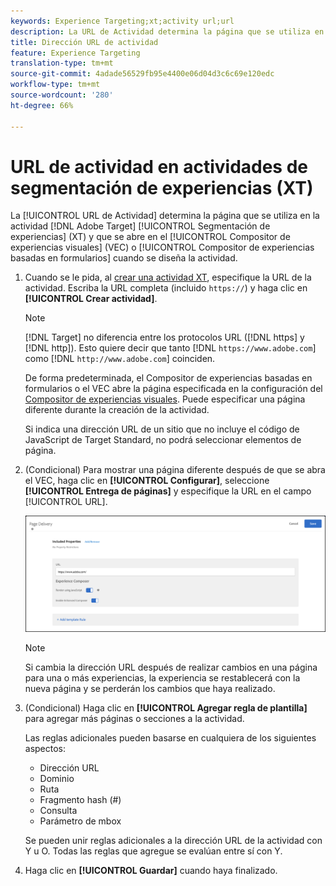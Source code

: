 ```yaml
---
keywords: Experience Targeting;xt;activity url;url
description: La URL de Actividad determina la página que se utiliza en la actividad de Adobe Target Experience Targeting y que se abre en el Compositor de experiencias visuales (VEC) o en el Compositor de experiencias basadas en formularios cuando se diseña la actividad.
title: Dirección URL de actividad
feature: Experience Targeting
translation-type: tm+mt
source-git-commit: 4adade56529fb95e4400e06d04d3c6c69e120edc
workflow-type: tm+mt
source-wordcount: '280'
ht-degree: 66%

---
```



# URL de actividad en actividades de segmentación de experiencias (XT)

La [!UICONTROL URL de Actividad] determina la página que se utiliza en la actividad [!DNL Adobe Target] [!UICONTROL Segmentación de experiencias] (XT) y que se abre en el [!UICONTROL Compositor de experiencias visuales] (VEC) o [!UICONTROL Compositor de experiencias basadas en formularios] cuando se diseña la actividad.

1. Cuando se le pida, al [crear una actividad XT](/help/c-activities/t-experience-target/t-xt-create/xt-create.md), especifique la URL de la actividad. Escriba la URL completa (incluido `https://`) y haga clic en **[!UICONTROL Crear actividad]**.

   >[!NOTE]
   >
   >[!DNL Target] no diferencia entre los protocolos URL ([!DNL https] y [!DNL http]). Esto quiere decir que tanto [!DNL `https://www.adobe.com`] como [!DNL `http://www.adobe.com`] coinciden.
   >
   >De forma predeterminada, el Compositor de experiencias basadas en formularios o el VEC abre la página especificada en la configuración del [Compositor de experiencias visuales](/help/administrating-target/visual-experience-composer-set-up.md). Puede especificar una página diferente durante la creación de la actividad.
   >
   >Si indica una dirección URL de un sitio que no incluye el código de JavaScript de Target Standard, no podrá seleccionar elementos de página.

1. (Condicional) Para mostrar una página diferente después de que se abra el VEC, haga clic en **[!UICONTROL Configurar]**, seleccione **[!UICONTROL Entrega de páginas]** y especifique la URL en el campo [!UICONTROL URL].

   ![Cuadro de diálogo Entrega de páginas](/help/c-activities/t-experience-target/t-xt-create/assets/url-config-new.png)

   >[!NOTE]
   >
   >Si cambia la dirección URL después de realizar cambios en una página para una o más experiencias, la experiencia se restablecerá con la nueva página y se perderán los cambios que haya realizado.

1. (Condicional) Haga clic en **[!UICONTROL Agregar regla de plantilla]** para agregar más páginas o secciones a la actividad.

   Las reglas adicionales pueden basarse en cualquiera de los siguientes aspectos:

   * Dirección URL
   * Dominio
   * Ruta
   * Fragmento hash (#)
   * Consulta
   * Parámetro de mbox

   Se pueden unir reglas adicionales a la dirección URL de la actividad con Y u O. Todas las reglas que agregue se evalúan entre sí con Y.

1. Haga clic en **[!UICONTROL Guardar]** cuando haya finalizado.